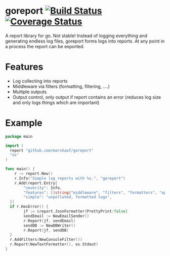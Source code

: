 goreport [![Build Status](https://travis-ci.org/marshauf/goreport.svg?branch=master)](https://travis-ci.org/marshauf/goreport)[![Coverage Status](https://coveralls.io/repos/marshauf/goreport/badge.png)](https://coveralls.io/r/marshauf/goreport)
========

A report library for go. Not stable!
Instead of logging everything and generating endless log files, goreport forms logs into reports.
At any point in a process the report can be exported.

# Features
+ Log collecting into reports
+ Middleware via filters (formatting, filtering, ....)
+ Multiple outputs
+ Output control, only output if report contains an error (reduces log size and only logs things which are important)

# Example

```go
package main

import (
  report "github.com/marshauf/goreport"
  "os"
)

func main() {
	r := report.New()
	r.Info("Simple log reports with %s.", "goreport")
	r.Add(report.Entry{
		"severity": Info,
		"features": []string{"middleware", "filters", "formatters", "optional output", "multiple output"},
		"simple": "unpolluted, formatted logs",
  })
  if r.HasError() {
		jf := &report.JsonFormatter{PrettyPrint:false}
		sendEmail := NewEmailSender()
		r.Report(jf, sendEmail)
		sendDB := NewDBWriter()
		r.Report(jf, sendDB)
  }
  r.AddFilters(NewConsoleFilter())
  r.Report(NewTextFormatter(), os.Stdout)
}
```